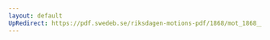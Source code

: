 ```yaml
---
layout: default
UpRedirect: https://pdf.swedeb.se/riksdagen-motions-pdf/1868/mot_1868__ak__00294/mot_1868__ak__00294_003.pdf
---
```


